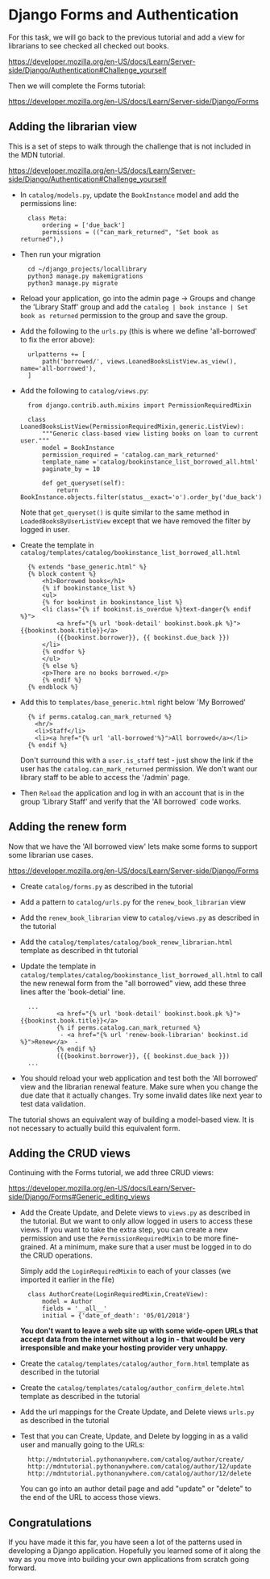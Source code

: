 Django Forms and Authentication
===============================

For this task, we will go back to the previous tutorial and add a view
for librarians to see checked all checked out books.

https://developer.mozilla.org/en-US/docs/Learn/Server-side/Django/Authentication#Challenge_yourself

Then we will complete the Forms tutorial:

https://developer.mozilla.org/en-US/docs/Learn/Server-side/Django/Forms

Adding the librarian view
-------------------------

This is a set of steps to walk through the challenge that is not included in the MDN tutorial.

https://developer.mozilla.org/en-US/docs/Learn/Server-side/Django/Authentication#Challenge_yourself

* In `catalog/models.py`, update the `BookInstance` model and add the permissions line:

        class Meta:
            ordering = ['due_back']
            permissions = (("can_mark_returned", "Set book as returned"),)

* Then run your migration

        cd ~/django_projects/locallibrary
        python3 manage.py makemigrations
        python3 manage.py migrate

* Reload your application, go into the admin page -> Groups and change the 'Library Staff' group
and add the `catalog | book instance | Set book as returned` permission to the group and save the group.

* Add the following to the `urls.py` (this is where we define 'all-borrowed' to fix the error above):

        urlpatterns += [
            path('borrowed/', views.LoanedBooksListView.as_view(), name='all-borrowed'),
        ]

* Add the following to `catalog/views.py`:

        from django.contrib.auth.mixins import PermissionRequiredMixin

        class LoanedBooksListView(PermissionRequiredMixin,generic.ListView):
            """Generic class-based view listing books on loan to current user."""
            model = BookInstance
            permission_required = 'catalog.can_mark_returned'
            template_name ='catalog/bookinstance_list_borrowed_all.html'
            paginate_by = 10

            def get_queryset(self):
                return BookInstance.objects.filter(status__exact='o').order_by('due_back')

    Note that `get_queryset()` is quite similar to the same method in `LoadedBooksByUserListView`
    except that we have removed the filter by logged in user.

* Create the template in `catalog/templates/catalog/bookinstance_list_borrowed_all.html`

        {% extends "base_generic.html" %}
        {% block content %}
            <h1>Borrowed books</h1>
            {% if bookinstance_list %}
            <ul>
            {% for bookinst in bookinstance_list %}
            <li class="{% if bookinst.is_overdue %}text-danger{% endif %}">
                <a href="{% url 'book-detail' bookinst.book.pk %}">{{bookinst.book.title}}</a>
                ({{bookinst.borrower}}, {{ bookinst.due_back }})
            </li>
            {% endfor %}
            </ul>
            {% else %}
            <p>There are no books borrowed.</p>
            {% endif %}
        {% endblock %}

* Add this to `templates/base_generic.html` right below 'My Borrowed'

        {% if perms.catalog.can_mark_returned %}
          <hr/>
          <li>Staff</li>
          <li><a href="{% url 'all-borrowed'%}">All borrowed</a></li>
        {% endif %}

    Don't surround this with a `user.is_staff` test - just show the link if the
    user has the `catalog.can_mark_returned` permission.   We don't want our library
    staff to be able to access the '/admin' page.

* Then `Reload` the application and log in with an account that is in the group 'Library Staff'
and verify that the 'All borrowed` code works.

Adding the renew form
---------------------

Now that we have the 'All borrowed view' lets make some forms to support some librarian use cases.

https://developer.mozilla.org/en-US/docs/Learn/Server-side/Django/Forms

* Create `catalog/forms.py` as described in the tutorial

* Add a pattern to `catalog/urls.py` for the `renew_book_librarian` view

* Add the `renew_book_librarian` view to `catalog/views.py` as described in the tutorial

* Add the `catalog/templates/catalog/book_renew_librarian.html` template as described in tht tutorial

* Update the template in `catalog/templates/catalog/bookinstance_list_borrowed_all.html` to call the new
renewal form from the "all borrowed" view, add these three lines after the 'book-detial' line.

        ...
                <a href="{% url 'book-detail' bookinst.book.pk %}">{{bookinst.book.title}}</a>
                {% if perms.catalog.can_mark_returned %}   
                 - <a href="{% url 'renew-book-librarian' bookinst.id %}">Renew</a>  - 
                {% endif %}
                ({{bookinst.borrower}}, {{ bookinst.due_back }})
        ...

* You should reload your web application and test both the 'All borrowed' view and the librarian renewal
feature.  Make sure when you change the due date that it actually changes.  Try some invalid dates like
next year to test data validation.

The tutorial shows an equivalent way of building a model-based view.  It is not necessary to actually build
this equivalent form.

Adding the CRUD views
---------------------

Continuing with the Forms tutorial, we add three CRUD views:

https://developer.mozilla.org/en-US/docs/Learn/Server-side/Django/Forms#Generic_editing_views

* Add the Create Update, and Delete views to `views.py` as described in the tutorial.  But we want to
only allow logged in users to access these views.  If you want to take the extra step, you can create a new permission
and use the `PermissionRequiredMixin` to be more fine-grained.  At a minimum, make sure that a user must be 
logged in to do the CRUD operations.  

    Simply add the `LoginRequiredMixin` to each of your classes (we imported it earlier in the file)

        class AuthorCreate(LoginRequiredMixin,CreateView):
            model = Author
            fields = '__all__'
            initial = {'date_of_death': '05/01/2018'}

    __You don't want to leave a web site up with some 
    wide-open URLs that accept data from the internet without a log in - that would be very irresponsible
    and make your hosting provider very unhappy.__
        
* Create the `catalog/templates/catalog/author_form.html` template as described in the tutorial

* Create the `catalog/templates/catalog/author_confirm_delete.html` template as described in the tutorial

* Add the url mappings for the Create Update, and Delete views `urls.py` as described in the tutorial

* Test that you can Create, Update, and Delete by logging in as a valid user and manually going to the URLs:

        http://mdntutorial.pythonanywhere.com/catalog/author/create/
        http://mdntutorial.pythonanywhere.com/catalog/author/12/update
        http://mdntutorial.pythonanywhere.com/catalog/author/12/delete

    You can go into an author detail page and add "update" or "delete" to the end of the URL to access
    those views.

Congratulations
---------------

If you have made it this far, you have seen a lot of the patterns used in developing a Django application.
Hopefully you learned some of it along the way as you move into building your own applications from scratch
going forward.
